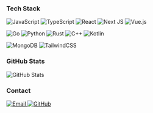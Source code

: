 ### Tech Stack

![JavaScript](https://img.shields.io/badge/JavaScript-%23323330.svg?style=flat-square&logo=javascript&logoColor=%23F7DF1E)
![TypeScript](https://img.shields.io/badge/TypeScript-%23007ACC.svg?style=flat-square&logo=typescript&logoColor=white)
![React](https://img.shields.io/badge/React-%2320232a.svg?style=flat-square&logo=react&logoColor=%2361DAFB)
![Next JS](https://img.shields.io/badge/Next-black?style=flat-square&logo=next.js&logoColor=white)
![Vue.js](https://img.shields.io/badge/Vue.js-%2335495e.svg?style=flat-square&logo=vuedotjs&logoColor=%234FC08D)

![Go](https://img.shields.io/badge/Go-%2300ADD8.svg?style=flat-square&logo=go&logoColor=white)
![Python](https://img.shields.io/badge/Python-3670A0?style=flat-square&logo=python&logoColor=ffdd54)
![Rust](https://img.shields.io/badge/Rust-%23B7410E.svg?style=flat-square&logo=rust&logoColor=white)
![C++](https://img.shields.io/badge/C++-%2300599C.svg?style=flat-square&logo=cplusplus&logoColor=white)
![Kotlin](https://img.shields.io/badge/Kotlin-7F52FF.svg?style=flat-square&logo=kotlin&logoColor=white)

![MongoDB](https://img.shields.io/badge/MongoDB-%234ea94b.svg?style=flat-square&logo=mongodb&logoColor=white)
![TailwindCSS](https://img.shields.io/badge/Tailwind-%2338B2AC.svg?style=flat-square&logo=tailwind-css&logoColor=white)

### GitHub Stats

<img src="https://github-readme-stats.vercel.app/api?username=Shuakami&show_icons=true&theme=tokyonight&hide_border=true" alt="GitHub Stats" />

### Contact

<p>
  <a href="mailto:shuakami@sdjz.wiki">
    <img src="https://img.shields.io/badge/Email-D14836?style=flat-square&logo=gmail&logoColor=white" alt="Email"/>
  </a>
  <a href="https://github.com/shuakami">
    <img src="https://img.shields.io/badge/GitHub-100000?style=flat-square&logo=github&logoColor=white" alt="GitHub"/>
  </a>
</p>
